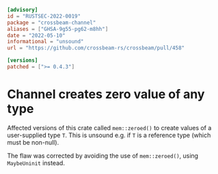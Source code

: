 ```toml
[advisory]
id = "RUSTSEC-2022-0019"
package = "crossbeam-channel"
aliases = ["GHSA-9g55-pg62-m8hh"]
date = "2022-05-10"
informational = "unsound"
url = "https://github.com/crossbeam-rs/crossbeam/pull/458"

[versions]
patched = [">= 0.4.3"]
```

# Channel creates zero value of any type

Affected versions of this crate called `mem::zeroed()` to create values of a user-supplied type `T`.
This is unsound e.g. if `T` is a reference type (which must be non-null).
 
The flaw was corrected by avoiding the use of `mem::zeroed()`, using `MaybeUninit` instead.
